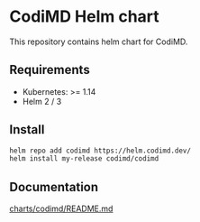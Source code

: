 # CodiMD Helm chart

This repository contains helm chart for CodiMD.

## Requirements

- Kubernetes: >= 1.14
- Helm 2 / 3

## Install

```bash
helm repo add codimd https://helm.codimd.dev/
helm install my-release codimd/codimd
```

## Documentation
[charts/codimd/README.md](./charts/codimd/README.md)
